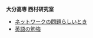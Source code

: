 
<!-- > pandoc index.md --include-in-header=./header.txt -s -o index.html -->

**大分高専 西村研究室**

- [ネットワークの問題らしいとき](misc/network.html)
- [英語の勉強](http://www.oita-ct.ac.jp/seigyo/nishimura_hp/Misc/StudyingEnglish.html)
